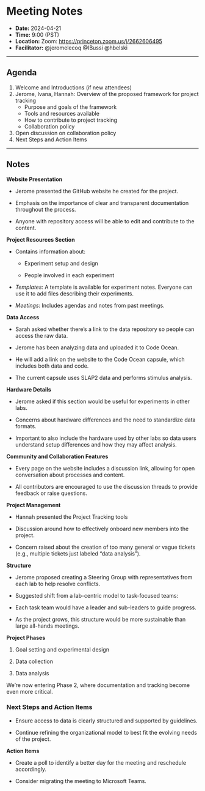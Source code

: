 # Meeting Notes
- **Date:** 2024-04-21
- **Time:** 9:00 (PST)
- **Location:** Zoom: https://princeton.zoom.us/j/2662606495
- **Facilitator:** @jeromelecoq @IBussi @hbelski
  
---

## Agenda

1. Welcome and Introductions (if new attendees)
2. Jerome, Ivana, Hannah: Overview of the proposed framework for project tracking
    - Purpose and goals of the framework
    - Tools and resources available
    - How to contribute to project tracking
    - Collaboration policy
3. Open discussion on collaboration policy
4. Next Steps and Action Items

---

## Notes

**Website Presentation**

  - Jerome presented the GitHub website he created for the project. 

  - Emphasis on the importance of clear and transparent documentation throughout the process. 

  - Anyone with repository access will be able to edit and contribute to the content. 

**Project Resources Section**

  - Contains information about: 

      - Experiment setup and design 

      - People involved in each experiment 

  - _Templates_: A template is available for experiment notes. Everyone can use it to add files describing their experiments. 

  - _Meetings_: Includes agendas and notes from past meetings. 

**Data Access**

  - Sarah asked whether there’s a link to the data repository so people can access the raw data. 

  - Jerome has been analyzing data and uploaded it to Code Ocean. 

  - He will add a link on the website to the Code Ocean capsule, which includes both data and code. 

  - The current capsule uses SLAP2 data and performs stimulus analysis. 

**Hardware Details**

  - Jerome asked if this section would be useful for experiments in other labs. 

  - Concerns about hardware differences and the need to standardize data formats. 

  - Important to also include the hardware used by other labs so data users understand setup differences and how they may affect analysis. 

**Community and Collaboration Features** 

  - Every page on the website includes a discussion link, allowing for open conversation about processes and content. 

  - All contributors are encouraged to use the discussion threads to provide feedback or raise questions. 

**Project Management**

  - Hannah presented the Project Tracking tools

  - Discussion around how to effectively onboard new members into the project. 

  - Concern raised about the creation of too many general or vague tickets (e.g., multiple tickets just labeled “data analysis”). 

**Structure**

  - Jerome proposed creating a  Steering Group with representatives from each lab to help resolve conflicts. 

  - Suggested shift from a lab-centric model to task-focused teams: 

  - Each task team would have a leader and sub-leaders to guide progress. 

  - As the project grows, this structure would be more sustainable than large all-hands meetings. 

**Project Phases**

1. Goal setting and experimental design 

2. Data collection 

3. Data analysis 

We’re now entering Phase 2, where documentation and tracking become even more critical. 

 
### Next Steps and Action Items 

  - Ensure access to data is clearly structured and supported by guidelines. 

  - Continue refining the organizational model to best fit the evolving needs of the project.

**Action Items**

  - Create a poll to identify a better day for the meeting and reschedule accordingly.
    
  - Consider migrating the meeting to Microsoft Teams.
